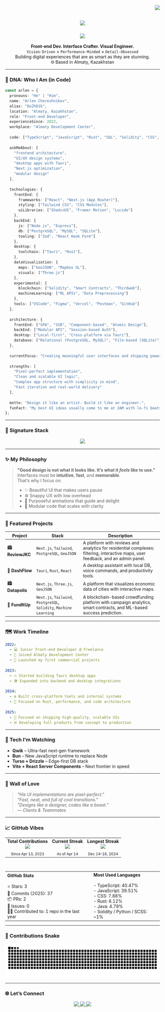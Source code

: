 <img align="right" src="https://visitor-badge.laobi.icu/badge?page_id=dozhd1k.DoZhD1k" />

<h1 align="center">
  <img src="https://readme-typing-svg.herokuapp.com/?font=Fira+Code&size=28&center=true&vCenter=true&width=600&height=60&duration=4000&lines=Arlen+Chereshnikov+here.;Turning+pixels+into+products.;Making+UIs+that+feel+like+magic." />
</h1>

<p align="center">
  <img src="https://media.giphy.com/media/qgQUggAC3Pfv687qPC/giphy.gif" width="300" />
</p>

<p align="center">
  <b>Front-end Dev. Interface Crafter. Visual Engineer.</b><br/>
  <code>Vision-Driven</code> × <code>Performance-Minded</code> × <code>Detail-Obsessed</code><br/>
  Building digital experiences that are as smart as they are stunning.<br/>
  🌐 Based in Almaty, Kazakhstan
</p>

---

### 🧬 DNA: Who I Am (in Code)

```ts
const arlen = {
  pronouns: "He" | "Him",
  name: "Arlen Chereshnikov",
  alias: "DoZhD1k",
  location: "Almaty, Kazakhstan",
  role: "Front-end Developer",
  experienceSince: 2022,
  workplace: "Almaty Development Center",

  code: ["TypeScript", "JavaScript", "Rust", "SQL", "Solidity", "CSS", "Python (basic)"],
  
  askMeAbout: [
    "frontend architecture",
    "UI/UX design systems",
    "desktop apps with Tauri",
    "Next.js optimization",
    "modular design"
  ],

  technologies: {
    frontEnd: {
      frameworks: ["React", "Next.js (App Router)"],
      styling: ["Tailwind CSS", "CSS Modules"],
      uiLibraries: ["ShadcnUI", "Framer Motion", "Lucide"]
    },
    backEnd: {
      js: ["Node.js", "Express"],
      db: ["PostgreSQL", "MySQL", "SQLite"],
      tooling: ["Zod", "React Hook Form"]
    },
    desktop: {
      toolchain: ["Tauri", "Rust"],
    },
    dataVisualization: {
      maps: ["GeoJSON", "Mapbox GL"],
      visuals: ["Three.js"]
    },
    experimental: {
      blockchain: ["Solidity", "Smart Contracts", "Thirdweb"],
      machineLearning: ["ML APIs", "Data Preprocessing"]
    },
    tools: ["VSCode", "Figma", "Vercel", "Postman", "GitHub"]
  },

  architecture: {
    frontEnd: ["SPA", "SSR", "Component-based", "Atomic Design"],
    backEnd: ["Modular API", "Session-based Auth"],
    desktop: ["Local-first", "Cross-platform via Tauri"],
    database: ["Relational (PostgreSQL, MySQL)", "File-based (SQLite)"]
  },

  currentFocus: "Creating meaningful user interfaces and shipping powerful local-first tools with Tauri.",

  strengths: [
    "Pixel-perfect implementation",
    "Clean and scalable UI logic",
    "Complex app structure with simplicity in mind",
    "Fast iteration and real-world delivery"
  ],

  motto: "Design it like an artist. Build it like an engineer.",
  funFact: "My best UI ideas usually come to me at 2AM with lo-fi beats playing."
};

```

---

### 🎨 Signature Stack

<p align="center">
  <img src="https://skillicons.dev/icons?i=react,nextjs,typescript,javascript,tailwind,nodejs,postgresql,mysql,prisma,rust,figma,vercel,vscode,tauri" />
</p>

---

### ✨ My Philosophy

> **"Good design is not what it looks like. It’s what it *feels* like to use."**  
> Interfaces must be **intuitive**, **fast**, and **memorable**.  
> That’s why I focus on:
> - ✨ Beautiful UI that makes users pause  
> - ⚙️ Snappy UX with low overhead  
> - 🎯 Purposeful animations that guide and delight  
> - 🧩 Modular code that scales with clarity  

---

### 🚀 Featured Projects

| Project | Stack | Description |
|--------|-------|-------------|
| 🏙 **ReviewJKC** | `Next.js`, `Tailwind`, `PostgreSQL`, `GeoJSON` | A platform with reviews and analytics for residential complexes: filtering, interactive maps, user feedback, and an admin panel. |
| 🤖 **DashFlow** | `Tauri`, `Rust`, `React` | A desktop assistant with local DB, voice commands, and productivity tools. |
| 🏙 **Datapolis** | `Next.js`, `Three.js`, `GeoJSON` | A platform that visualizes economic data of cities with interactive maps. |
| 💸 **FundItUp** | `Next.js`, `Tailwind`, `PostgreSQL`, `Solidity`, `Machine Learning` | A blockchain-based crowdfunding platform with campaign analytics, smart contracts, and ML-based success prediction. |


---

### 🗺 Work Timeline

```yaml
2022:
  - 💻 Junior Front-end Developer @ Freelance
  - 🏢 Joined Almaty Development Center
  - 🚀 Launched my first commercial projects

2023:
  - 🔥 Started building Tauri desktop apps
  - 🛠️ Expanded into backend and desktop integrations

2024:
  - ⚙️ Built cross-platform tools and internal systems
  - 🧠 Focused on Rust, performance, and code architecture

2025:
  - 🎯 Focused on shipping high-quality, scalable UIs
  - 🌐 Developing full products from concept to production
```

---

### 🧠 Tech I'm Watching

- **Qwik** – Ultra-fast next-gen framework  
- **Bun** – New JavaScript runtime to replace Node  
- **Turso + Drizzle** – Edge-first DB stack  
- **Vite + React Server Components** – Next frontier in speed  

---

### 💬 Wall of Love

> _"His UI implementations are pixel-perfect."_  
> _"Fast, neat, and full of cool transitions."_  
> _"Designs like a designer, codes like a beast."_  
> — *Clients & Teammates*

---

### 📈 GitHub Vibes

<div align="center">

<table>
  <tr>
    <td align="center">
      <b>Total Contributions</b><br/>
      <img src="https://img.shields.io/badge/133%20Contributions-%20green?style=flat-square" />
      <br/><sub>Since Apr 13, 2023</sub>
    </td>
    <td align="center">
      <b>Current Streak</b><br/>
      <img src="https://img.shields.io/badge/1%20day-blue?style=flat-square" />
      <br/><sub>As of Apr 14</sub>
    </td>
    <td align="center">
      <b>Longest Streak</b><br/>
      <img src="https://img.shields.io/badge/3%20days-purple?style=flat-square" />
      <br/><sub>Dec 14–16, 2024</sub>
    </td>
  </tr>
</table>

<br/>

<table>
  <tr>
    <td>
      <b>GitHub Stats</b><br/><br/>
      ⭐ Stars: 3<br/>
      🔁 Commits (2025): 37<br/>
      📦 PRs: 2<br/>
      🐞 Issues: 0<br/>
      🧑‍💻 Contributed to: 1 repo in the last year
    </td>
    <td>
      <b>Most Used Languages</b><br/><br/>
      - TypeScript: 40.47%<br/>
      - JavaScript: 39.51%<br/>
      - CSS: 7.88%<br/>
      - Rust: 6.12%<br/>
      - Java: 4.79%<br/>
      - Solidity / Python / SCSS: ~1%
    </td>
  </tr>
</table>

</div>


---

### 🐍 Contributions Snake

<p align="center">
  <img src="https://raw.githubusercontent.com/DoZhD1k/DoZhD1k/output/github-contribution-grid-snake.svg" />
</p>

---

### 🌐 Let’s Connect

<p align="center">
  <a href="mailto:chereshnikovarlen03@gmail.com">
    <img src="https://img.shields.io/badge/Gmail-D14836?style=for-the-badge&logo=gmail&logoColor=white" />
  </a>
    <a href="https://arlenchereshnikov.com/" target="_blank">
    <img src="https://img.shields.io/badge/Portfolio-111?style=for-the-badge&logo=google-chrome&logoColor=white" />
  </a>
  <a href="https://www.linkedin.com/in/arlen-chereshnikov-967880256/" target="_blank">
    <img src="https://img.shields.io/badge/LinkedIn-0A66C2?style=for-the-badge&logo=linkedin&logoColor=white" />
  </a>
</p>

